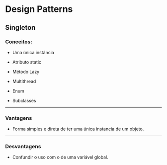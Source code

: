 
# Design Patterns

## Singleton

### Conceitos:

- Uma única instância

- Atributo static

- Método Lazy

- Multithread

- Enum

- Subclasses

---

### Vantagens

- Forma simples e direta de ter uma única instancia de um objeto.

---

### Desvantagens

- Confundir o uso com o de uma variável global.


